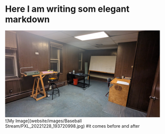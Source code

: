 # Here I am writing som elegant markdown
![Wha](https://github.com/eliwilliams1337/website/blob/af40a76bf88fc6581c60f078e3ee4139f76f0048/images/Architecture%20Studio/PXL_20221213_234020785.jpg)
![My Image](website/images/Baseball Stream/PXL_20221228_193720998.jpg)
#it comes before and after
